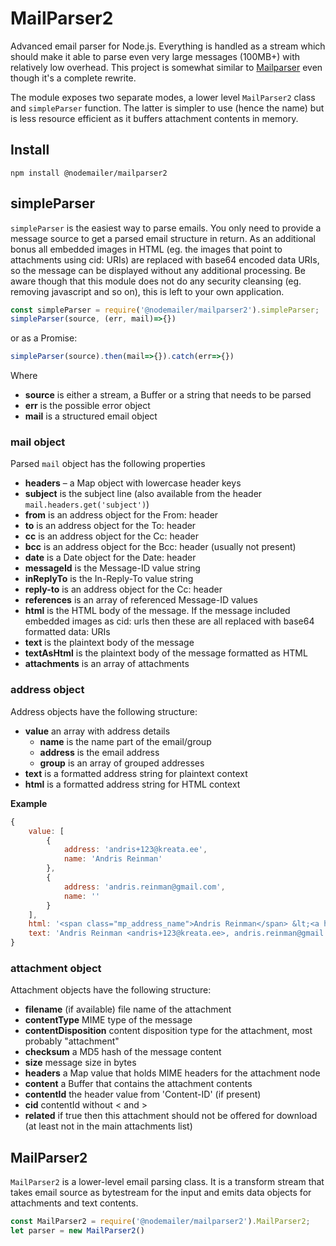 # MailParser2

Advanced email parser for Node.js. Everything is handled as a stream which should make it able to parse even very large messages (100MB+) with relatively low overhead. This project is somewhat similar to [Mailparser](https://github.com/andris9/mailparser) even though it's a complete rewrite.

The module exposes two separate modes, a lower level `MailParser2` class and `simpleParser` function. The latter is simpler to use (hence the name) but is less resource efficient as it buffers attachment contents in memory.

## Install

```
npm install @nodemailer/mailparser2
```

## simpleParser

`simpleParser` is the easiest way to parse emails. You only need to provide a message source to get a parsed email structure in return. As an additional bonus all embedded images in HTML (eg. the images that point to attachments using cid: URIs) are replaced with base64 encoded data URIs, so the message can be displayed without any additional processing. Be aware though that this module does not do any security cleansing (eg. removing javascript and so on), this is left to your own application.

```javascript
const simpleParser = require('@nodemailer/mailparser2').simpleParser;
simpleParser(source, (err, mail)=>{})
```

or as a Promise:

```javascript
simpleParser(source).then(mail=>{}).catch(err=>{})
```

Where

  * **source** is either a stream, a Buffer or a string that needs to be parsed
  * **err** is the possible error object
  * **mail** is a structured email object

### mail object

Parsed `mail` object has the following properties

  * **headers** – a Map object with lowercase header keys
  * **subject** is the subject line (also available from the header `mail.headers.get('subject')`)
  * **from** is an address object for the From: header
  * **to** is an address object for the To: header
  * **cc** is an address object for the Cc: header
  * **bcc** is an address object for the Bcc: header (usually not present)
  * **date** is a Date object for the Date: header
  * **messageId** is the Message-ID value string
  * **inReplyTo** is the In-Reply-To value string
  * **reply-to** is an address object for the Cc: header
  * **references** is an array of referenced Message-ID values
  * **html** is the HTML body of the message. If the message included embedded images as cid: urls then these are all replaced with base64 formatted data: URIs
  * **text** is the plaintext body of the message
  * **textAsHtml** is the plaintext body of the message formatted as HTML
  * **attachments** is an array of attachments

### address object

Address objects have the following structure:

  * **value** an array with address details
    * **name** is the name part of the email/group
    * **address** is the email address
    * **group** is an array of grouped addresses
  * **text** is a formatted address string for plaintext context
  * **html** is a formatted address string for HTML context

**Example**

```javascript
{
    value: [
        {
            address: 'andris+123@kreata.ee',
            name: 'Andris Reinman'
        },
        {
            address: 'andris.reinman@gmail.com',
            name: ''
        }
    ],
    html: '<span class="mp_address_name">Andris Reinman</span> &lt;<a href="mailto:andris+123@kreata.ee" class="mp_address_email">andris+123@kreata.ee</a>&gt;, <a href="mailto:andris.reinman@gmail.com" class="mp_address_email">andris.reinman@gmail.com</a>',
    text: 'Andris Reinman <andris+123@kreata.ee>, andris.reinman@gmail.com'
}
```

### attachment object

Attachment objects have the following structure:

  * **filename** (if available) file name of the attachment
  * **contentType** MIME type of the message
  * **contentDisposition** content disposition type for the attachment, most probably "attachment"
  * **checksum** a MD5 hash of the message content
  * **size** message size in bytes
  * **headers** a Map value that holds MIME headers for the attachment node
  * **content** a Buffer that contains the attachment contents
  * **contentId** the header value from 'Content-ID' (if present)
  * **cid** contentId without &lt; and &gt;
  * **related** if true then this attachment should not be offered for download (at least not in the main attachments list)


## MailParser2

`MailParser2` is a lower-level email parsing class. It is a transform stream that takes email source as bytestream for the input and emits data objects for attachments and text contents.

```javascript
const MailParser2 = require('@nodemailer/mailparser2').MailParser2;
let parser = new MailParser2()
```
